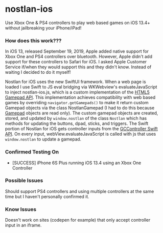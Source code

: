 # nostlan-ios

Use Xbox One & PS4 controllers to play web based games on iOS 13.4+ without jailbreaking your iPhone/iPad!

### How does this work???

In iOS 13, released September 19, 2019, Apple added native support for Xbox One and PS4 controllers over bluetooth. However, Apple didn't add support for these controllers to Safari for iOS. I asked Apple Customer Service if/when they would support this and they didn't know. Instead of waiting I decided to do it myself!

Nostlan for iOS uses the new SwiftUI framework. When a web page is loaded I use Swift to JS eval bridging via WKWebview's evaluateJavaScript to inject nostlan-ios.js, which is a custom implementation of the [HTML5 Gamepad API](https://developer.mozilla.org/en-US/docs/Web/API/Gamepad_API/Using_the_Gamepad_API). This implementation achieves compatibility with web based games by overriding `navigator.getGamepads()` to make it return custom Gamepad objects via the class NostlanGamepad (I had to do this because [Gamepad](https://developer.mozilla.org/en-US/docs/Web/API/Gamepad) objects are read only). The custom gamepad objects are created, stored, and updated by `window.nostlan` of the class `Nostlan` which has methods for updating the buttons, dpad, sticks, and triggers. The Swift portion of Nostlan for iOS gets controller inputs from the [GCController Swift API](https://developer.apple.com/videos/play/wwdc2019/616/). On every input, webView.evaluateJavaScript is called with js that uses `window.nostlan` to update a gamepad.

### Confirmed Testing On

- [SUCCESS] iPhone 6S Plus running iOS 13.4 using an Xbox One Controller

### Possible Issues

Should support PS4 controllers and using multiple controllers at the same time but I haven't personally confirmed it.

### Know Issues

Doesn't work on sites (codepen for example) that only accept controller input in an iframe.
